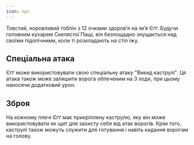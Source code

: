 ```yaml
---
icon: npc
---
```

Товстий, норовливий ґоблін з 12 очками здоров’я на ім’я Єґґ. Будучи головним кухарем Скелястої Пащі, він безпощадно знущається над своїми підопічними, коли ті розкладають на стіл їжу.




## Спеціальна атака

Єґґ може використовувати свою спеціальну атаку "Викид каструлі". Ця атака також може залишити ворога обпеченим на 3 ходи, при цьому наносячи додатковий урон.

## Зброя

На кожному плечі Єґґ має прикріплену каструлю, яку він може використовувати як щит для захисту себе від атак ворогів. Крім того, каструлі також можуть служити для готування і навіть кидання ворогам на голову.